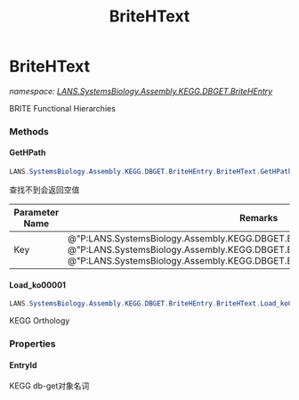 ﻿---
title: BriteHText
---

# BriteHText
_namespace: [LANS.SystemsBiology.Assembly.KEGG.DBGET.BriteHEntry](N-LANS.SystemsBiology.Assembly.KEGG.DBGET.BriteHEntry.html)_

BRITE Functional Hierarchies



### Methods

#### GetHPath
```csharp
LANS.SystemsBiology.Assembly.KEGG.DBGET.BriteHEntry.BriteHText.GetHPath(System.String)
```
查找不到会返回空值

|Parameter Name|Remarks|
|--------------|-------|
|Key|@"P:LANS.SystemsBiology.Assembly.KEGG.DBGET.BriteHEntry.BriteHText.EntryId" or @"P:LANS.SystemsBiology.Assembly.KEGG.DBGET.BriteHEntry.BriteHText.EntryId" in @"P:LANS.SystemsBiology.Assembly.KEGG.DBGET.BriteHEntry.BriteHText.CategoryItems"|


#### Load_ko00001
```csharp
LANS.SystemsBiology.Assembly.KEGG.DBGET.BriteHEntry.BriteHText.Load_ko00001
```
KEGG Orthology


### Properties

#### EntryId
KEGG db-get对象名词
